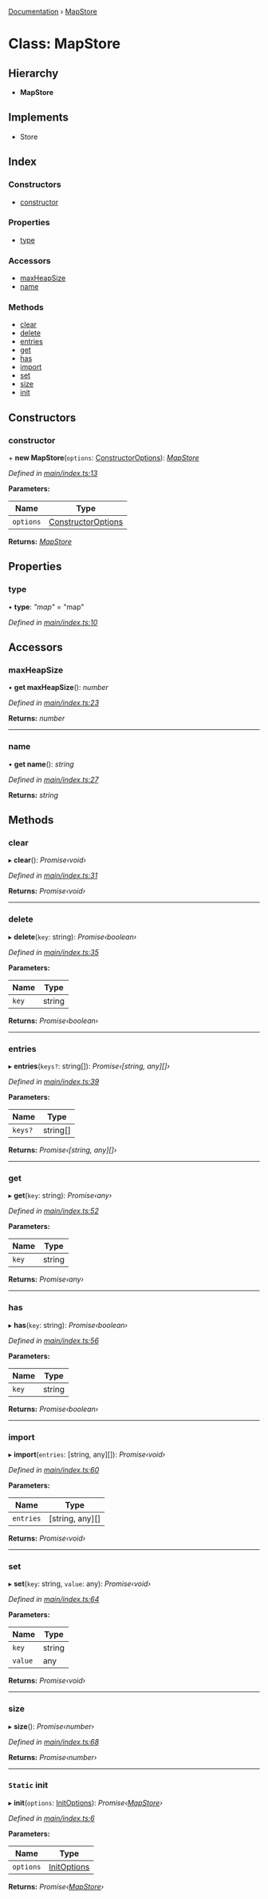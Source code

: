 [Documentation](../README.md) › [MapStore](mapstore.md)

# Class: MapStore

## Hierarchy

* **MapStore**

## Implements

* Store

## Index

### Constructors

* [constructor](mapstore.md#constructor)

### Properties

* [type](mapstore.md#type)

### Accessors

* [maxHeapSize](mapstore.md#maxheapsize)
* [name](mapstore.md#name)

### Methods

* [clear](mapstore.md#clear)
* [delete](mapstore.md#delete)
* [entries](mapstore.md#entries)
* [get](mapstore.md#get)
* [has](mapstore.md#has)
* [import](mapstore.md#import)
* [set](mapstore.md#set)
* [size](mapstore.md#size)
* [init](mapstore.md#static-init)

## Constructors

###  constructor

\+ **new MapStore**(`options`: [ConstructorOptions](../README.md#constructoroptions)): *[MapStore](mapstore.md)*

*Defined in [main/index.ts:13](https://github.com/badbatch/cachemap/blob/b180798/packages/map/src/main/index.ts#L13)*

**Parameters:**

Name | Type |
------ | ------ |
`options` | [ConstructorOptions](../README.md#constructoroptions) |

**Returns:** *[MapStore](mapstore.md)*

## Properties

###  type

• **type**: *"map"* = "map"

*Defined in [main/index.ts:10](https://github.com/badbatch/cachemap/blob/b180798/packages/map/src/main/index.ts#L10)*

## Accessors

###  maxHeapSize

• **get maxHeapSize**(): *number*

*Defined in [main/index.ts:23](https://github.com/badbatch/cachemap/blob/b180798/packages/map/src/main/index.ts#L23)*

**Returns:** *number*

___

###  name

• **get name**(): *string*

*Defined in [main/index.ts:27](https://github.com/badbatch/cachemap/blob/b180798/packages/map/src/main/index.ts#L27)*

**Returns:** *string*

## Methods

###  clear

▸ **clear**(): *Promise‹void›*

*Defined in [main/index.ts:31](https://github.com/badbatch/cachemap/blob/b180798/packages/map/src/main/index.ts#L31)*

**Returns:** *Promise‹void›*

___

###  delete

▸ **delete**(`key`: string): *Promise‹boolean›*

*Defined in [main/index.ts:35](https://github.com/badbatch/cachemap/blob/b180798/packages/map/src/main/index.ts#L35)*

**Parameters:**

Name | Type |
------ | ------ |
`key` | string |

**Returns:** *Promise‹boolean›*

___

###  entries

▸ **entries**(`keys?`: string[]): *Promise‹[string, any][]›*

*Defined in [main/index.ts:39](https://github.com/badbatch/cachemap/blob/b180798/packages/map/src/main/index.ts#L39)*

**Parameters:**

Name | Type |
------ | ------ |
`keys?` | string[] |

**Returns:** *Promise‹[string, any][]›*

___

###  get

▸ **get**(`key`: string): *Promise‹any›*

*Defined in [main/index.ts:52](https://github.com/badbatch/cachemap/blob/b180798/packages/map/src/main/index.ts#L52)*

**Parameters:**

Name | Type |
------ | ------ |
`key` | string |

**Returns:** *Promise‹any›*

___

###  has

▸ **has**(`key`: string): *Promise‹boolean›*

*Defined in [main/index.ts:56](https://github.com/badbatch/cachemap/blob/b180798/packages/map/src/main/index.ts#L56)*

**Parameters:**

Name | Type |
------ | ------ |
`key` | string |

**Returns:** *Promise‹boolean›*

___

###  import

▸ **import**(`entries`: [string, any][]): *Promise‹void›*

*Defined in [main/index.ts:60](https://github.com/badbatch/cachemap/blob/b180798/packages/map/src/main/index.ts#L60)*

**Parameters:**

Name | Type |
------ | ------ |
`entries` | [string, any][] |

**Returns:** *Promise‹void›*

___

###  set

▸ **set**(`key`: string, `value`: any): *Promise‹void›*

*Defined in [main/index.ts:64](https://github.com/badbatch/cachemap/blob/b180798/packages/map/src/main/index.ts#L64)*

**Parameters:**

Name | Type |
------ | ------ |
`key` | string |
`value` | any |

**Returns:** *Promise‹void›*

___

###  size

▸ **size**(): *Promise‹number›*

*Defined in [main/index.ts:68](https://github.com/badbatch/cachemap/blob/b180798/packages/map/src/main/index.ts#L68)*

**Returns:** *Promise‹number›*

___

### `Static` init

▸ **init**(`options`: [InitOptions](../interfaces/initoptions.md)): *Promise‹[MapStore](mapstore.md)›*

*Defined in [main/index.ts:6](https://github.com/badbatch/cachemap/blob/b180798/packages/map/src/main/index.ts#L6)*

**Parameters:**

Name | Type |
------ | ------ |
`options` | [InitOptions](../interfaces/initoptions.md) |

**Returns:** *Promise‹[MapStore](mapstore.md)›*
